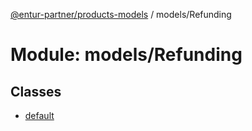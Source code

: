 [@entur-partner/products-models](../README.md) / models/Refunding

# Module: models/Refunding

## Classes

- [default](../classes/models_Refunding.default.md)
